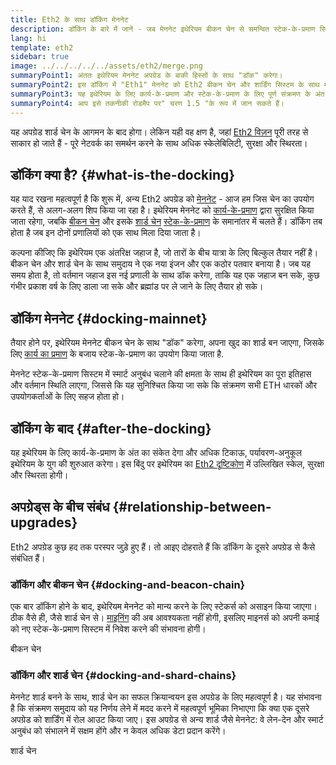 ```yaml
---
title: Eth2 के साथ डॉकिंग मेननेट
description: डॉकिंग के बारे में जानें - जब मेननेट इथेरियम बीकन चेन से समन्वित स्टेक-के-प्रमाण सिस्टम में शामिल हो जाता है।
lang: hi
template: eth2
sidebar: true
image: ../../../../../assets/eth2/merge.png
summaryPoint1: अंततः इथेरियम मेननेट अपग्रेड के बाकी हिस्सों के साथ "डॉक" करेगा।
summaryPoint2: इस डॉकिंग में "Eth1" मेननेट को Eth2 बीकन चेन और शार्डिंग सिस्टम के साथ मर्ज किया जाएगा।
summaryPoint3: यह इथेरियम के लिए कार्य-के-प्रमाण और स्टेक-के-प्रमाण के लिए पूर्ण संक्रमण के अंत को चिन्हित करेगा।
summaryPoint4: आप इसे तकनीकी रोडमैप पर" चरण 1.5 "के रूप में जान सकते हैं।
---
```


<UpgradeStatus dateKey="page-eth2-upgrades-merge-date">
    यह अपग्रेड शार्ड चेन के आगमन के बाद होगा। लेकिन यही वह क्षण है, जहां <a href="/eth2/vision/">Eth2 विज़न</a> पूरी तरह से साकार हो जाते हैं - पूरे नेटवर्क का समर्थन करने के साथ अधिक स्केलेबिलिटी, सुरक्षा और स्थिरता।
</UpgradeStatus>

## डॉकिंग क्या है? {#what-is-the-docking}

यह याद रखना महत्वपूर्ण है कि शुरू में, अन्य Eth2 अपग्रेड को [मेननेट](/glossary/#mainnet) - आज हम जिस चेन का उपयोग करते हैं, से अलग-अलग शिप किया जा रहा है। इथेरियम मेननेट को [कार्य-के-प्रमाण](/developers/docs/consensus-mechanisms/pow/) द्वारा सुरक्षित किया जाता रहेगा, जबकि [बीकन चेन](/eth2/beacon-chain/) और इसके [शार्ड चेन](/eth2/shard-chains/) [स्टेक-के-प्रमाण](/developers/docs/consensus-mechanisms/pos/) के समानांतर में चलते हैं। डॉकिंग तब होता है जब इन दोनों प्रणालियों को एक साथ मिला दिया जाता है।

कल्पना कीजिए कि इथेरियम एक अंतरिक्ष जहाज है, जो तारों के बीच यात्रा के लिए बिल्कुल तैयार नहीं है। बीकन चेन और शार्ड चेन के साथ समुदाय ने एक नया इंजन और एक कठोर पतवार बनाया है। जब यह समय होता है, तो वर्तमान जहाज इस नई प्रणाली के साथ डॉक करेगा, ताकि यह एक जहाज बन सके, कुछ गंभीर प्रकाश वर्ष के लिए डाला जा सके और ब्रह्मांड पर ले जाने के लिए तैयार हो सके।

## डॉकिंग मेननेट {#docking-mainnet}

तैयार होने पर, इथेरियम मेननेट बीकन चेन के साथ "डॉक" करेगा, अपना खुद का शार्ड बन जाएगा, जिसके लिए [कार्य का प्रमाण](/developers/docs/consensus-mechanisms/pow/) के बजाय स्टेक-के-प्रमाण का उपयोग किया जाता है.

मेननेट स्टेक-के-प्रमाण सिस्टम में स्मार्ट अनुबंध चलाने की क्षमता के साथ ही इथेरियम का पूरा इतिहास और वर्तमान स्थिति लाएगा, जिससे कि यह सुनिश्चित किया जा सके कि संक्रमण सभी ETH धारकों और उपयोगकर्ताओं के लिए सहज होता हो।

<!-- ### Improving Mainnet

Before Mainnet docks with the new eth2 system, it’s probably worthwhile sorting some of the issues that are in flight – often referred to as Ethereum1.x.

These include Improvements for

- **End users**: like [EIP-1559](https://eips.ethereum.org/EIPS/eip-1559) which changes the way users bid for blockspace. In other words, making transaction fees more efficient for end users.
- **Client runners**: making running clients more sustainable by capping disk space requirements.
- **Developers**: upgrading the EVM to be more flexible.

Plus many more.

[More on Ethereum1.x](/learn/#eth-1x)

These improvements all have a place in Eth2 so it’s likely that their progress may affect the timing of the docking. -->

## डॉकिंग के बाद {#after-the-docking}

यह इथेरियम के लिए कार्य-के-प्रमाण के अंत का संकेत देगा और अधिक टिकाऊ, पर्यावरण-अनुकूल इथेरियम के युग की शुरुआत करेगा। इस बिंदु पर इथेरियम का [Eth2 दृष्टिकोण](/eth2/vision/) में उल्लिखित स्केल, सुरक्षा और स्थिरता होगी।

## अपग्रेड्स के बीच संबंध {#relationship-between-upgrades}

Eth2 अपग्रेड कुछ हद तक परस्पर जुड़े हुए हैं। तो आइए दोहराते हैं कि डॉकिंग के दूसरे अपग्रेड से कैसे संबंधित हैं।

### डॉकिंग और बीकन चेन {#docking-and-beacon-chain}

एक बार डॉकिंग होने के बाद, इथेरियम मेननेट को मान्य करने के लिए स्टेकर्स को असाइन किया जाएगा। ठीक वैसे ही, जैसे शार्ड चेन से। [माइनिंग](/developers/docs/consensus-mechanisms/pow/mining/) की अब आवश्यकता नहीं होगी, इसलिए माइनर्स को अपनी कमाई को नए स्टेक-के-प्रमाण सिस्टम में निवेश करने की संभावना होगी।

<ButtonLink to="/eth2/beacon-chain/">बीकन चेन</ButtonLink>

### डॉकिंग और शार्ड चेन {#docking-and-shard-chains}

मेननेट शार्ड बनने के साथ, शार्ड चेन का सफल क्रियान्वयन इस अपग्रेड के लिए महत्वपूर्ण है। यह संभावना है कि संक्रमण समुदाय को यह निर्णय लेने में मदद करने में महत्वपूर्ण भूमिका निभाएगा कि क्या एक दूसरे अपग्रेड को शार्डिंग में रोल आउट किया जाए। इस अपग्रेड से अन्य शार्ड जैसे मेननेट: वे लेन-देन और स्मार्ट अनुबंध को संभालने में सक्षम होंगे और न केवल अधिक डेटा प्रदान करेंगे।

<ButtonLink to="/eth2/shard-chains/">शार्ड चेन</ButtonLink>
